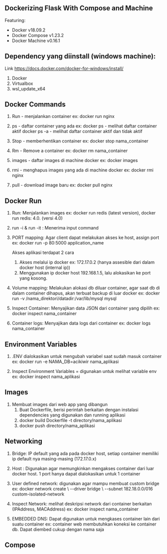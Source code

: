 ## Dockerizing Flask With Compose and Machine

Featuring:

- Docker v18.09.2
- Docker Compose v1.23.2
- Docker Machine v0.16.1

## Dependency yang diinstall (windows machine):

Link https://docs.docker.com/docker-for-windows/install/

1. Docker
2. Virtualbox
3. wsl_update_x64

## Docker Commands

1. Run - menjalankan container
   ex: docker run nginx

2. ps - daftar container yang ada
   ex: docker ps - melihat daftar container aktif
   docker ps -a - melihat daftar container aktif dan tidak aktif

3. Stop - memberhentikan container
   ex: docker stop nama_container

4. Rm - Remove a container
   ex: docker rm nama_container

5. images - daftar images di machine docker
   ex: docker images

6. rmi - menghapus images yang ada di machine docker
   ex: docker rmi nginx

7. pull - download image baru
   ex: docker pull nginx

## Docker Run

1. Run: Menjalankan images
   ex: docker run redis (latest version), docker run redis: 4.0. (versi 4.0)

2. run -i & run -it : Menerima input command

3. PORT mapping: Agar client dapat melakukan akses ke host, assign port
   ex: docker run -p 80:5000 application_name

   Akses aplikasi terdapat 2 cara

   1. Akses melalui ip docker ex: 172.17.0.2 (hanya assesible dari dalam docker host (internal ip))
   2. Menggunakan ip docker host 192.168.1.5, lalu alokasikan ke port yang kosong.

4. Volume mapping: Melakukan alokasi db diluar container, agar saat db di dalam container dihapus, akan terbuat backup di luar docker
   ex: docker run -v /nama_direktori/datadir:/var/lib/mysql mysql

5. Inspect Container: Menyajikan data JSON dari container yang dipilih
   ex: docker inspect nama_container

6. Container logs: Menyajikan data logs dari container
   ex: docker logs nama_container

## Environment Variables

1. .ENV dialokasikan untuk mengubah variabel saat sudah masuk container
   ex: docker run -e NAMA_DB=acikiwir nama_aplikasi

2. Inspect Environment Variables = digunakan untuk melihat variable env
   ex: docker inspect nama_aplikasi

## Images

1. Membuat images dari web app yang dibangun
   1. Buat Dockerfile, berisi perintah berkaitan dengan instalasi dependencies yang digunakan dan running aplikasi
   2. docker build Dockerfile -t directory/nama_aplikasi
   3. docker push directory/nama_aplikasi

## Networking

1. Bridge: IP default yang ada pada docker host, setiap container memiliki ip default nya masing-masing (172.17.0.x)

2. Host : Digunakan agar memungkinkan mengakses container dari luar docker host. 1 port hanya dapat dialokasikan untuk 1 container

3. User defined network: digunakan agar mampu membuat custom bridge
   ex: docker network create \ --driver bridge \ --subnet 182.18.0.0/016 custom-isolated-network

4. Inspect Network: melihat deskripsi network dari container berkaitan (IPAddress, MACAddress)
   ex: docker inspect nama_container

5. EMBEDDED DNS: Dapat digunakan untuk mengkases container lain dari suatu container
   ex: container web membutuhkan koneksi ke container db. Dapat diembed cukup dengan nama saja

## Compose

